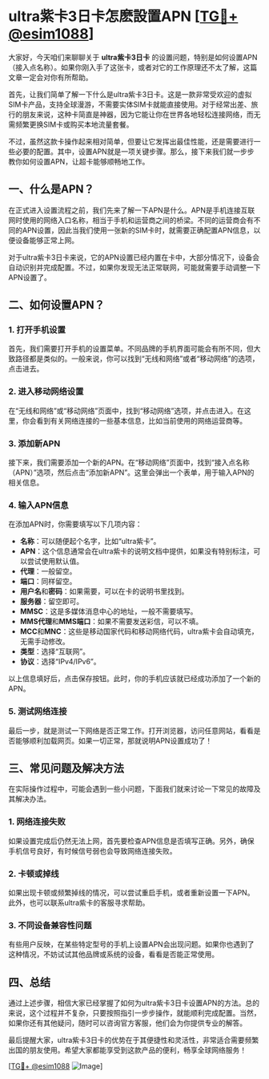 # ultra紫卡3日卡怎麽設置APN [[TG💪+ @esim1088](https://t.me/s/esim1088)]

大家好，今天咱们来聊聊关于 **ultra紫卡3日卡** 的设置问题，特别是如何设置APN（接入点名称）。如果你刚入手了这张卡，或者对它的工作原理还不太了解，这篇文章一定会对你有所帮助。

首先，让我们简单了解一下什么是ultra紫卡3日卡。这是一款非常受欢迎的虚拟SIM卡产品，支持全球漫游，不需要实体SIM卡就能直接使用。对于经常出差、旅行的朋友来说，这种卡简直是神器，因为它能让你在世界各地轻松连接网络，而无需频繁更换SIM卡或购买本地流量套餐。

不过，虽然这款卡操作起来相对简单，但要让它发挥出最佳性能，还是需要进行一些必要的配置。其中，设置APN就是一项关键步骤。那么，接下来我们就一步步教你如何设置APN，让超卡能够顺畅地工作。

## 一、什么是APN？

在正式进入设置流程之前，我们先来了解一下APN是什么。APN是手机连接互联网时使用的网络入口名称，相当于手机和运营商之间的桥梁。不同的运营商会有不同的APN设置，因此当我们使用一张新的SIM卡时，就需要正确配置APN信息，以便设备能够正常上网。

对于ultra紫卡3日卡来说，它的APN设置已经内置在卡中，大部分情况下，设备会自动识别并完成配置。不过，如果你发现无法正常联网，可能就需要手动调整一下APN设置了。

## 二、如何设置APN？

### 1. 打开手机设置

首先，我们需要打开手机的设置菜单。不同品牌的手机界面可能会有所不同，但大致路径都是类似的。一般来说，你可以找到“无线和网络”或者“移动网络”的选项，点击进去。

### 2. 进入移动网络设置

在“无线和网络”或“移动网络”页面中，找到“移动网络”选项，并点击进入。在这里，你会看到有关网络连接的一些基本信息，比如当前使用的网络运营商等。

### 3. 添加新APN

接下来，我们需要添加一个新的APN。在“移动网络”页面中，找到“接入点名称（APN）”选项，然后点击“添加新APN”。这里会弹出一个表单，用于输入APN的相关信息。

### 4. 输入APN信息

在添加APN时，你需要填写以下几项内容：

- **名称**：可以随便起个名字，比如“ultra紫卡”。
- **APN**：这个信息通常会在ultra紫卡的说明文档中提供，如果没有特别标注，可以尝试使用默认值。
- **代理**：一般留空。
- **端口**：同样留空。
- **用户名**和**密码**：如果需要，可以在卡的说明书里找到。
- **服务器**：留空即可。
- **MMSC**：这是多媒体消息中心的地址，一般不需要填写。
- **MMS代理**和**MMS端口**：如果不需要发送彩信，可以不填。
- **MCC**和**MNC**：这些是移动国家代码和移动网络代码，ultra紫卡会自动填充，无需手动修改。
- **类型**：选择“互联网”。
- **协议**：选择“IPv4/IPv6”。

以上信息填好后，点击保存按钮。此时，你的手机应该就已经成功添加了一个新的APN。

### 5. 测试网络连接

最后一步，就是测试一下网络是否正常工作。打开浏览器，访问任意网站，看看是否能够顺利加载网页。如果一切正常，那就说明APN设置成功了！

## 三、常见问题及解决方法

在实际操作过程中，可能会遇到一些小问题，下面我们就来讨论一下常见的故障及其解决办法。

### 1. 网络连接失败

如果设置完成后仍然无法上网，首先要检查APN信息是否填写正确。另外，确保手机信号良好，有时候信号弱也会导致网络连接失败。

### 2. 卡顿或掉线

如果出现卡顿或频繁掉线的情况，可以尝试重启手机，或者重新设置一下APN。此外，也可以联系ultra紫卡的客服寻求帮助。

### 3. 不同设备兼容性问题

有些用户反映，在某些特定型号的手机上设置APN会出现问题。如果你也遇到了这种情况，不妨试试其他品牌或系统的设备，看看是否能正常使用。

## 四、总结

通过上述步骤，相信大家已经掌握了如何为ultra紫卡3日卡设置APN的方法。总的来说，这个过程并不复杂，只要按照指引一步步操作，就能顺利完成配置。当然，如果你还有其他疑问，随时可以咨询官方客服，他们会为你提供专业的解答。

最后提醒大家，ultra紫卡3日卡的优势在于其便捷性和灵活性，非常适合需要频繁出国的朋友使用。希望大家都能享受到这款产品的便利，畅享全球网络服务！

[[TG💪+ @esim1088](https://t.me/s/esim1088) ![Image](https://i.postimg.cc/4NQfJmqS/Snipaste-2025-05-13-00-14-12.png)]